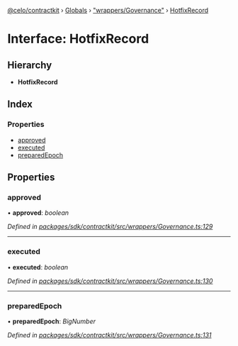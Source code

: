 [@celo/contractkit](../README.md) › [Globals](../globals.md) › ["wrappers/Governance"](../modules/_wrappers_governance_.md) › [HotfixRecord](_wrappers_governance_.hotfixrecord.md)

# Interface: HotfixRecord

## Hierarchy

* **HotfixRecord**

## Index

### Properties

* [approved](_wrappers_governance_.hotfixrecord.md#approved)
* [executed](_wrappers_governance_.hotfixrecord.md#executed)
* [preparedEpoch](_wrappers_governance_.hotfixrecord.md#preparedepoch)

## Properties

###  approved

• **approved**: *boolean*

*Defined in [packages/sdk/contractkit/src/wrappers/Governance.ts:129](https://github.com/celo-org/celo-monorepo/blob/contractkit-v1.2.2/packages/sdk/contractkit/src/wrappers/Governance.ts#L129)*

___

###  executed

• **executed**: *boolean*

*Defined in [packages/sdk/contractkit/src/wrappers/Governance.ts:130](https://github.com/celo-org/celo-monorepo/blob/contractkit-v1.2.2/packages/sdk/contractkit/src/wrappers/Governance.ts#L130)*

___

###  preparedEpoch

• **preparedEpoch**: *BigNumber*

*Defined in [packages/sdk/contractkit/src/wrappers/Governance.ts:131](https://github.com/celo-org/celo-monorepo/blob/contractkit-v1.2.2/packages/sdk/contractkit/src/wrappers/Governance.ts#L131)*
